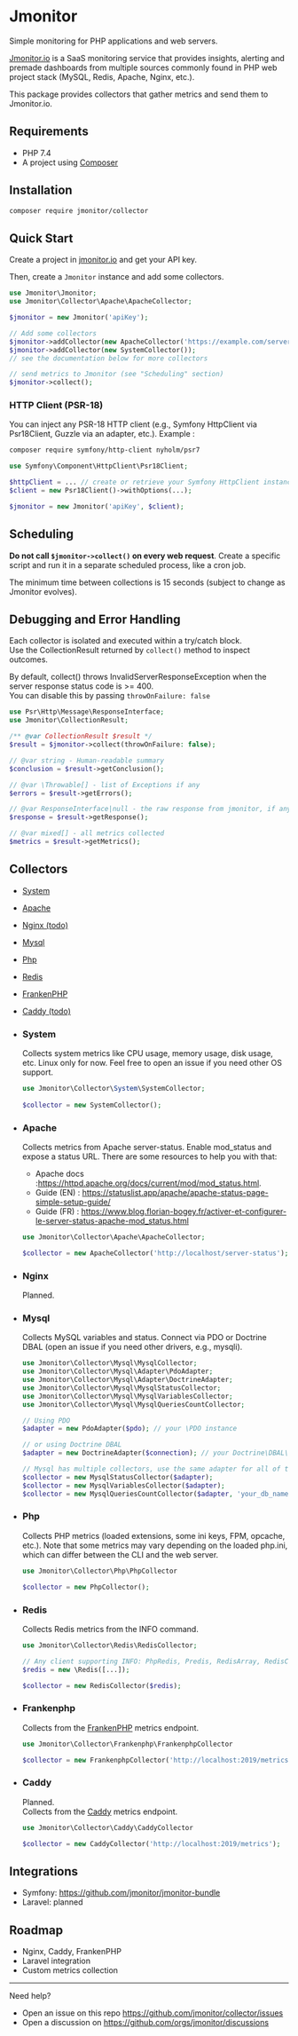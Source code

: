 Jmonitor
=========

Simple monitoring for PHP applications and web servers.

[Jmonitor.io](https://jmonitor.io) is a SaaS monitoring service that provides insights, alerting and premade dashboards from multiple sources commonly found in PHP web project stack (MySQL, Redis, Apache, Nginx, etc.).

This package provides collectors that gather metrics and send them to Jmonitor.io.

## Requirements
- PHP 7.4
- A project using [Composer](https://getcomposer.org/)

## Installation

```bash
composer require jmonitor/collector
```

Quick Start
---------------
Create a project in [jmonitor.io](https://jmonitor.io) and get your API key.

Then, create a `Jmonitor` instance and add some collectors.

```php
use Jmonitor\Jmonitor;
use Jmonitor\Collector\Apache\ApacheCollector;

$jmonitor = new Jmonitor('apiKey');

// Add some collectors 
$jmonitor->addCollector(new ApacheCollector('https://example.com/server-status'));
$jmonitor->addCollector(new SystemCollector());
// see the documentation below for more collectors

// send metrics to Jmonitor (see "Scheduling" section)
$jmonitor->collect();
```

### HTTP Client (PSR-18)
You can inject any PSR-18 HTTP client (e.g., Symfony HttpClient via Psr18Client, Guzzle via an adapter, etc.). Example :

```bash
composer require symfony/http-client nyholm/psr7
```

```php
use Symfony\Component\HttpClient\Psr18Client;

$httpClient = ... // create or retrieve your Symfony HttpClient instance
$client = new Psr18Client()->withOptions(...);

$jmonitor = new Jmonitor('apiKey', $client);
```

Scheduling
-----------
**Do not call `$jmonitor->collect()` on every web request**. Create a specific script and run it in a separate scheduled process, like a cron job.

The minimum time between collections is 15 seconds (subject to change as Jmonitor evolves).

Debugging and Error Handling
-----------------------------
Each collector is isolated and executed within a try/catch block.  
Use the CollectionResult returned by `collect()` method to inspect outcomes.

By default, collect() throws InvalidServerResponseException when the server response status code is >= 400.  
You can disable this by passing `throwOnFailure: false`
```php
use Psr\Http\Message\ResponseInterface;
use Jmonitor\CollectionResult;

/** @var CollectionResult $result */
$result = $jmonitor->collect(throwOnFailure: false);

// @var string - Human-readable summary
$conclusion = $result->getConclusion(); 

// @var \Throwable[] - list of Exceptions if any
$errors = $result->getErrors(); 

// @var ResponseInterface|null - the raw response from jmonitor, if any */
$response = $result->getResponse(); 

// @var mixed[] - all metrics collected
$metrics = $result->getMetrics();
```

Collectors
-----------

- [System](#system)
- [Apache](#apache)
- [Nginx (todo)](#nginx)
- [Mysql](#mysql)
- [Php](#php)
- [Redis](#redis)
- [FrankenPHP](#frankenphp)
- [Caddy (todo)](#caddy)

- ### System <a name="system"></a>
  Collects system metrics like CPU usage, memory usage, disk usage, etc.
  Linux only for now. Feel free to open an issue if you need other OS support.

  ```php
  use Jmonitor\Collector\System\SystemCollector;
    
  $collector = new SystemCollector();
  ```

- ### Apache <a name="apache"></a> 
  Collects metrics from Apache server-status. Enable mod_status and expose a status URL.
  There are some resources to help you with that:
  - Apache docs :https://httpd.apache.org/docs/current/mod/mod_status.html.
  - Guide (EN) : https://statuslist.app/apache/apache-status-page-simple-setup-guide/
  - Guide (FR) : https://www.blog.florian-bogey.fr/activer-et-configurer-le-server-status-apache-mod_status.html  

  ```php
  use Jmonitor\Collector\Apache\ApacheCollector;
  
  $collector = new ApacheCollector('http://localhost/server-status');
  ```

- ### Nginx <a name="nginx"></a>
  Planned.

- ### Mysql <a name="mysql"></a>
  Collects MySQL variables and status. Connect via PDO or Doctrine DBAL (open an issue if you need other drivers, e.g., mysqli).
    
  ```php
  use Jmonitor\Collector\Mysql\MysqlCollector;
  use Jmonitor\Collector\Mysql\Adapter\PdoAdapter;
  use Jmonitor\Collector\Mysql\Adapter\DoctrineAdapter;
  use Jmonitor\Collector\Mysql\MysqlStatusCollector;
  use Jmonitor\Collector\Mysql\MysqlVariablesCollector;
  use Jmonitor\Collector\Mysql\MysqlQueriesCountCollector;
  
  // Using PDO
  $adapter = new PdoAdapter($pdo); // your \PDO instance
  
  // or using Doctrine DBAL
  $adapter = new DoctrineAdapter($connection); // your Doctrine\DBAL\Connection instance
  
  // Mysql has multiple collectors, use the same adapter for all of them
  $collector = new MysqlStatusCollector($adapter);
  $collector = new MysqlVariablesCollector($adapter);
  $collector = new MysqlQueriesCountCollector($adapter, 'your_db_name');
  ```

- ### Php <a name="php"></a>
  Collects PHP metrics (loaded extensions, some ini keys, FPM, opcache, etc.).
  Note that some metrics may vary depending on the loaded php.ini, which can differ between the CLI and the web server.

  ```php
  use Jmonitor\Collector\Php\PhpCollector
  
  $collector = new PhpCollector();
  ```

- ### Redis <a name="redis"></a>
  Collects Redis metrics from the INFO command.
  
  ```php
  use Jmonitor\Collector\Redis\RedisCollector;
  
  // Any client supporting INFO: PhpRedis, Predis, RedisArray, RedisCluster, Relay...
  $redis = new \Redis([...]);
  
  $collector = new RedisCollector($redis);
  ```

- ### Frankenphp <a name="frankenphp"></a>
  Collects from the [FrankenPHP](https://frankenphp.dev/docs/metrics/) metrics endpoint.

  ```php
  use Jmonitor\Collector\Frankenphp\FrankenphpCollector
  
  $collector = new FrankenphpCollector('http://localhost:2019/metrics');
  ```

- ### Caddy <a name="caddy"></a>
  Planned.  
  Collects from the [Caddy](https://caddyserver.com/docs/metrics) metrics endpoint.

  ```php
  use Jmonitor\Collector\Caddy\CaddyCollector
  
  $collector = new CaddyCollector('http://localhost:2019/metrics');
  ```

Integrations
------------
- Symfony: https://github.com/jmonitor/jmonitor-bundle
- Laravel: planned

Roadmap
-------
- Nginx, Caddy, FrankenPHP
- Laravel integration
- Custom metrics collection

---

Need help?
- Open an issue on this repo https://github.com/jmonitor/collector/issues
- Open a discussion on https://github.com/orgs/jmonitor/discussions

